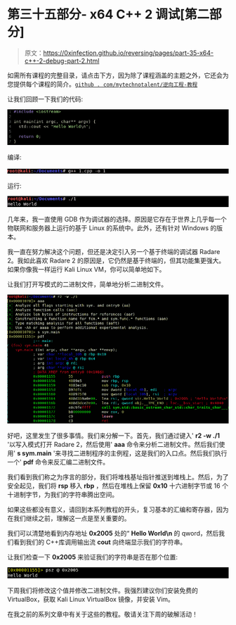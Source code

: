 # 第三十五部分- x64 C++ 2 调试[第二部分]

> 原文：<https://0xinfection.github.io/reversing/pages/part-35-x64-c++-2-debug-part-2.html>

如需所有课程的完整目录，请点击下方，因为除了课程涵盖的主题之外，它还会为您提供每个课程的简介。[`github . com/mytechnotalent/逆向工程-教程`](https://github.com/mytechnotalent/Reverse-Engineering-Tutorial)

让我们回顾一下我们的代码:

![](img/8973e6ae8030c09e36dabf2804ff1e1a.png)

编译:

![](img/60bc733f8ccdf7b4c56be8d101b91071.png)

运行:

![](img/4e20568a2e0059ed8ca36d8df6891748.png)

几年来，我一直使用 GDB 作为调试器的选择。原因是它存在于世界上几乎每一个物联网和服务器上运行的基于 Linux 的系统中。此外，还有针对 Windows 的版本。

我一直在努力解决这个问题，但还是决定引入另一个基于终端的调试器 Radare 2。我如此喜欢 Radare 2 的原因是，它仍然是基于终端的，但其功能集更强大。如果你像我一样运行 Kali Linux VM，你可以简单地如下。

让我们打开写模式的二进制文件，简单地分析二进制文件。

![](img/6482dce1d7b62dc648d8986a5aa32823.png)

好吧，这里发生了很多事情。我们来分解一下。首先，我们通过键入' **r2 -w ./1** '以写入模式打开 Radare 2，然后使用' **aaa** 命令来分析二进制文件。然后我们使用' **s sym.main** '来寻找二进制程序的主例程，这是我们的入口点。然后我们执行一个' **pdf** 命令来反汇编二进制文件。

我们看到我们称之为序言的部分，我们将堆栈基址指针推送到堆栈上。然后，为了安全起见，我们将 **rsp** 移入 **rbp** ，然后在堆栈上保留 **0x10** 十六进制字节或 16 个十进制字节，为我们的字符串腾出空间。

如果这些都没有意义，请回到本系列教程的开头，复习基本的汇编和寄存器，因为在我们继续之前，理解这一点是至关重要的。

我们可以清楚地看到内存地址 **0x2005** 处的“ **Hello World\n** 的 qword，然后我们看到我们的 C++库调用输出流 **cout** 向终端显示我们的字符串。

让我们检查一下 **0x2005** 来验证我们的字符串是否在那个位置:

![](img/769ac90c6f9db586b3d09dd85f5a8771.png)

下周我们将修改这个值并修改二进制文件。我强烈建议你们安装免费的 VirtualBox，获取 Kali Linux VirtualBox 镜像，并安装 Vim。

在我之前的系列文章中有关于这些的教程。敬请关注下周的破解活动！
